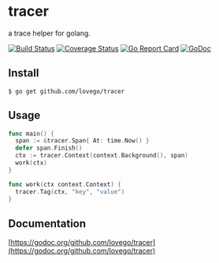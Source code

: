 # tracer
a trace helper for golang.

[![Build Status](https://travis-ci.org/lovego/tracer.svg?branch=master)](https://travis-ci.org/lovego/tracer)
[![Coverage Status](https://img.shields.io/coveralls/github/lovego/tracer/master.svg)](https://coveralls.io/github/lovego/tracer?branch=master)
[![Go Report Card](https://goreportcard.com/badge/github.com/lovego/tracer)](https://goreportcard.com/report/github.com/lovego/tracer)
[![GoDoc](https://godoc.org/github.com/lovego/tracer?status.svg)](https://godoc.org/github.com/lovego/tracer)

## Install
`$ go get github.com/lovego/tracer`

## Usage
```go
func main() {
  span := &tracer.Span{ At: time.Now() }
  defer span.Finish()
  ctx := tracer.Context(context.Background(), span)
  work(ctx)
}

func work(ctx context.Context) {
  tracer.Tag(ctx, "key", "value")
}
```

## Documentation
[https://godoc.org/github.com/lovego/tracer](https://godoc.org/github.com/lovego/tracer)

